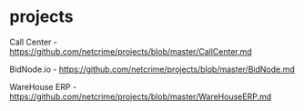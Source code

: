 # projects
Call Center - https://github.com/netcrime/projects/blob/master/CallCenter.md

BidNode.io - https://github.com/netcrime/projects/blob/master/BidNode.md

WareHouse ERP - https://github.com/netcrime/projects/blob/master/WareHouseERP.md
